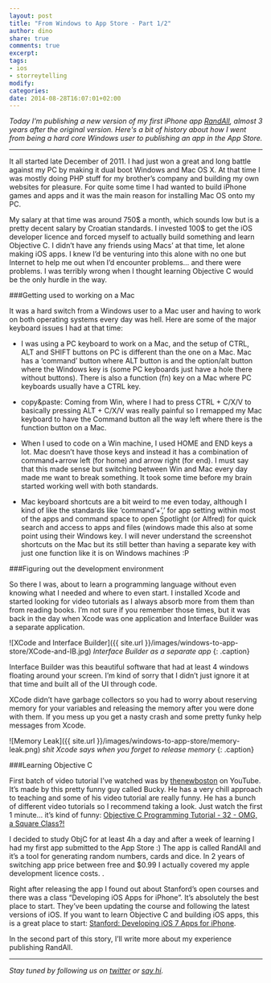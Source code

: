 ```yaml
---
layout: post
title: "From Windows to App Store - Part 1/2"
author: dino
share: true
comments: true
excerpt:
tags:
- ios
- storreytelling
modify:
categories:
date: 2014-08-28T16:07:01+02:00
---
```


*Today I'm publishing a new version of my first iPhone app <a href="https://itunes.apple.com/us/app/randall/id428395953" target="_blank">RandAll</a>, almost 3 years after the original version. Here's a bit of history about how I went from being a hard core Windows user to publishing an app in the App Store.*

---


It all started late December of 2011. I had just won a great and long battle against my PC by making it dual boot Windows and Mac OS X. At that time I was mostly doing PHP stuff for my brother’s company and building my own websites for pleasure. For quite some time I had wanted to build iPhone games and apps and it was the main reason for installing Mac OS onto my PC.

My salary at that time was around 750$ a month, which sounds low but is a pretty decent salary by Croatian standards. I invested 100$ to get the iOS developer licence and forced myself to actually build something and learn Objective C. I didn’t have any friends using Macs’ at that time, let alone making iOS apps. I knew I’d be venturing into this alone with no one but Internet to help me out when I’d encounter problems… and there were problems. I was terribly wrong when I thought learning Objective C would be the only hurdle in the way.

###Getting used to working on a Mac

It was a hard switch from a Windows user to a Mac user and having to work on both operating systems every day was hell. Here are some of the major keyboard issues I had at that time:

* I was using a PC keyboard to work on a Mac, and the setup of CTRL, ALT and SHIFT buttons on PC is different than the one on a Mac. Mac has a ‘command’ button where ALT button is and the option/alt button where the Windows key is (some PC keyboards just have a hole there without buttons). There is also a function (fn) key on a Mac where PC keyboards usually have a CTRL key.

* copy&paste: Coming from Win, where I had to press CTRL + C/X/V to basically pressing ALT + C/X/V was really painful so I remapped my Mac keyboard to have the Command button all the way left where there is the function button on a Mac.

* When I used to code on a Win machine, I used HOME and END keys a lot. Mac doesn’t have those keys and instead it has a combination of command+arrow left (for home) and arrow right (for end). I must say that this made sense but switching between Win and Mac every day made me want to break something. It took some time before my brain started working well with both standards.

* Mac keyboard shortcuts are a bit weird to me even today, although I kind of like the standards like ‘command’+’,’ for app setting within most of the apps and command space to open Spotlight (or Alfred) for quick search and access to apps and files (windows made this also at some point using their Windows key. I will never understand the screenshot shortcuts on the Mac but its still better than having a separate key with just one function like it is on Windows machines :P


###Figuring out the development environment

So there I was, about to learn a programming language without even knowing what I needed and where to even start. I installed Xcode and started looking for video tutorials as I always absorb more from them than from reading books. I’m not sure if you remember those times, but it was back in the day when Xcode was one application and Interface Builder was a separate application.

![XCode and Interface Builder]({{ site.url }}/images/windows-to-app-store/XCode-and-IB.jpg)
*Interface Builder as a separate app*
{: .caption}

Interface Builder was this beautiful software that had at least 4 windows floating around your screen. I’m kind of sorry that I didn’t just ignore it at that time and built all of the UI through code.

XCode didn’t have garbage collectors so you had to worry about reserving memory for your variables and releasing the memory after you were done with them. If you mess up you get a nasty crash and some pretty funky help messages from Xcode.


![Memory Leak]({{ site.url }}/images/windows-to-app-store/memory-leak.png)
*shit Xcode says when you forget to release memory*
{: .caption}

###Learning Objective C

First batch of video tutorial I’ve watched was by <a href="https://www.youtube.com/user/thenewboston" target="_blank">thenewboston</a> on YouTube. It’s made by this pretty funny guy called Bucky. He has a very chill approach to teaching and some of his video tutorial are really funny. He has a bunch of different video tutorials so I recommend taking a look. Just watch the first 1 minute… it’s kind of funny: <a href="https://www.youtube.com/watch?v=CUcGZsJqwAo" target="_blank">Objective C Programming Tutorial - 32 - OMG, a Square Class?!</a>

I decided to study ObjC for at least 4h a day and after a week of learning I had my first app submitted to the App Store :) The app is called RandAll and it’s a tool for generating random numbers, cards and dice. In 2 years of switching app price between free and $0.99 I actually covered my apple development licence costs. .

Right after releasing the app I found out about Stanford’s open courses and there was a class “Developing iOS Apps for iPhone”. It’s absolutely the best place to start. They’ve been updating the course and following the latest versions of iOS. If you want to learn Objective C and building iOS apps, this is a great place to start: <a href="https://itunes.apple.com/us/course/developing-ios-7-apps-for/id733644550" target="_blank">Stanford: Developing iOS 7 Apps for iPhone</a>.  

In the second part of this story, I’ll write more about my experience publishing RandAll.

---

*Stay tuned by following us on [twitter](http://twitter.com/bakeryhq) or [say hi](mailto:hi@thebakery.io).*